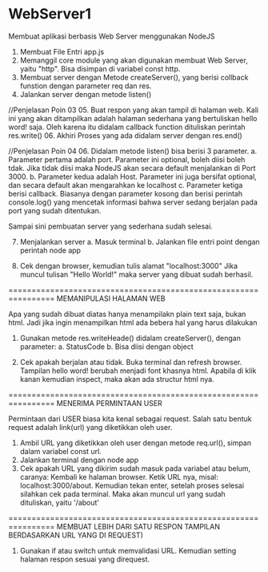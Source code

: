 # WebServer1
Membuat aplikasi berbasis Web Server menggunakan NodeJS

01. Membuat File Entri app.js
02. Memanggil core module yang akan digunakan membuat Web Server, yaitu "http". Bisa disimpan di variabel const http.
03. Membuat server dengan Metode createServer(), yang berisi collback funstion dengan parameter req dan res.
04. Jalankan server dengan metode listen()

//Penjelasan Poin 03
05. Buat respon yang akan tampil di halaman web. Kali ini yang akan ditampilkan adalah halaman sederhana yang bertuliskan hello word! saja. Oleh karena itu didalam callback function dituliskan perintah res.write()
06. Akhiri Proses yang ada didalam server dengan res.end()

//Penjelasan Poin 04
06. Didalam metode listen() bisa berisi 3 parameter.
a. Parameter pertama adalah port. Parameter ini optional, boleh diisi boleh tdak. Jika tidak diisi maka NodeJS akan secara default menjalankan di Port 3000.
b. Parameter kedua adalah Host. Parameter ini juga bersifat optional, dan secara default akan mengarahkan ke localhost
c. Parameter ketiga berisi callback. Biasanya dengan parameter kosong dan berisi perintah console.log() yang mencetak informasi bahwa server sedang berjalan pada port yang sudah ditentukan.

Sampai sini pembuatan server yang sederhana sudah selesai.

07. Menjalankan server
a. Masuk terminal
b. Jalankan file entri point dengan perintah node app

08. Cek dengan browser, kemudian tulis alamat "localhost:3000"
Jika muncul tulisan "Hello World!" maka server yang dibuat sudah berhasil.

================================================================
MEMANIPULASI HALAMAN WEB

Apa yang sudah dibuat diatas hanya menampilakn plain text saja, bukan html.
Jadi jika ingin menampilkan html ada bebera hal yang harus dilakukan

01. Gunakan metode res.writeHeade() didalam createServer(), dengan parameter:
a. StatusCode
b. Bisa diisi dengan object

02. Cek apakah berjalan atau tidak. Buka terminal dan refresh browser.
Tampilan hello word! berubah menjadi font khasnya html. Apabila di klik kanan kemudian inspect, maka akan ada structur html nya.

================================================================
MENERIMA PERMINTAAN USER

Permintaan dari USER biasa kita kenal sebagai request. Salah satu bentuk request adalah link(url) yang diketikkan oleh user.

01. Ambil URL yang diketikkan oleh user dengan metode req.url(), simpan dalam variabel const url.
02. Jalankan terminal dengan node app 
03. Cek apakah URL yang dikirim sudah masuk pada variabel atau belum, caranya:
Kembali ke halaman browser. Ketik URL nya, misal: localhost:3000/about. Kemudian tekan enter, setelah proses selesai silahkan cek pada terminal.
Maka akan muncul url yang sudah dituliskan, yaitu '/about'

================================================================
MEMBUAT LEBIH DARI SATU RESPON TAMPILAN BERDASARKAN URL YANG DI REQUEST)

01. Gunakan if atau switch untuk memvalidasi URL. Kemudian setting halaman respon sesuai yang direquest.


 


